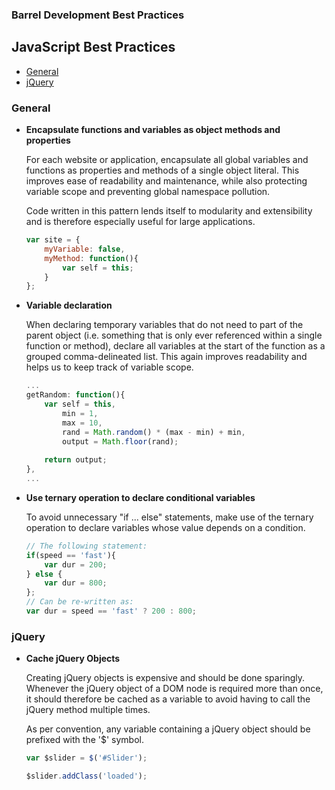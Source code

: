 ### Barrel Development Best Practices

JavaScript Best Practices
-------------------------

- [General](#general)
- [jQuery](#jquery)

### General

*	**Encapsulate functions and variables as object methods and properties**

	For each website or application, encapsulate all global variables and functions as properties and methods of a single object literal. This improves ease of readability and maintenance, while also protecting variable scope and preventing global namespace pollution.
	
	Code written in this pattern lends itself to modularity and extensibility and is therefore especially useful for large applications.
	
	```javascript
	var site = {
		myVariable: false,
		myMethod: function(){
			var self = this;
		}
	};
	```
	
*	**Variable declaration**

	When declaring temporary variables that do not need to part of the parent object (i.e. something that is only ever referenced within a single function or method), declare all variables at the start of the function as a grouped comma-delineated list. This again improves readability and helps us to keep track of variable scope.
	
	```javascript
	...
	getRandom: function(){
		var self = this,
			min = 1,
			max = 10,
			rand = Math.random() * (max - min) + min,
			output = Math.floor(rand);
			
		return output;
	},
	...
	```
	
*	**Use ternary operation to declare conditional variables**

	To avoid unnecessary "if ... else" statements, make use of the ternary operation to declare variables whose value depends on a condition.
	
	```javascript
	// The following statement:
	if(speed == 'fast'){
		var dur = 200;
	} else {
		var dur = 800;
	};
	// Can be re-written as:
	var dur = speed == 'fast' ? 200 : 800;
	```
	
### jQuery

*	**Cache jQuery Objects**

	Creating jQuery objects is expensive and should be done sparingly. Whenever the jQuery object of a DOM node is required more than once, it should therefore be cached as a variable to avoid having to call the jQuery method multiple times. 

	As per convention, any variable containing a jQuery object should be prefixed with the '$' symbol.
	
	```javascript
	var $slider = $('#Slider');
	
	$slider.addClass('loaded');
	```